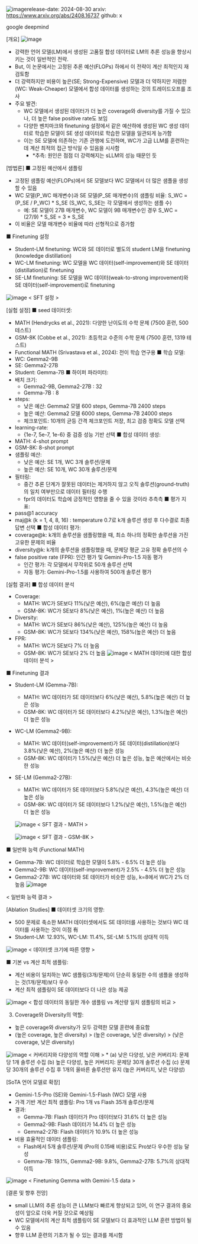 ![image](https://github.com/user-attachments/assets/7aaef6db-6c0d-44c3-80fe-f683a37505e5)release-date: 2024-08-30
arxiv: https://www.arxiv.org/abs/2408.16737
github: x

google deepmind

[개요]
![image](https://github.com/user-attachments/assets/bcbfa6fa-8a52-43e3-a91f-6e8e7e437648)

- 강력한 언어 모델(LM)에서 생성된 고품질 합성 데이터로 LM의 추론 성능을 향상시키는 것이 일반적인 전략.
- But, 이 논문에서는 고정된 추론 예산(FLOPs) 하에서 이 전략이 계산 최적인지 재검토함
- 더 강력하지만 비용이 높은(SE; Strong-Expensive) 모델과 더 약하지만 저렴한(WC: Weak-Cheaper) 모델에서 합성 데이터를 생성하는 것의 트레이드오프를 조사
- 주요 발견:
  - WC 모델에서 생성된 데이터가 더 높은 coverage와 diversity를 가질 수 있으나, 더 높은 false positive rate도 보임
  - 다양한 벤치마크와 finetuning 설정에서 같은 예산하에 생성된 WC 생성 데이터로 학습한 모델이 SE 생성 데이터로 학습한 모델을 일관되게 능가함
  - 이는 SE 모델에 의존하는 기존 관행에 도전하며, WC가 고급 LLM를 훈련하는 데 계산 최적의 접근 방식일 수 있음을 시사함
    - *추측: 원인은 점점 더 강력해지는 sLLM의 성능 때문인 듯

[방법론]
■ 고정된 예산에서 샘플링
- 고정된 샘플링 예산(FLOPs)에서 SE 모델보다 WC 모델에서 더 많은 샘플을 생성할 수 있음
- WC 모델(P_WC 매개변수)과 SE 모델(P_SE 매개변수)의 샘플링 비율:
  S_WC = (P_SE / P_WC) * S_SE
  (S_WC, S_SE는 각 모델에서 생성하는 샘플 수)
  - 예: SE 모델이 27B 매개변수, WC 모델이 9B 매개변수인 경우
     S_WC = (27/9) * S_SE = 3 * S_SE
- 이 비율은 모델 매개변수 비율에 따라 선형적으로 증가함


■ Finetuning 설정
- Student-LM finetuning: WC와 SE 데이터로 별도의 student LM을 finetuning (knowledge distillation)
- WC-LM finetuning: WC 모델을 WC 데이터(self-improvement)와 SE 데이터(distillation)로 finetuning
- SE-LM finetuning: SE 모델을 WC 데이터(weak-to-strong improvement)와 SE 데이터(self-improvement)로 finetuning

![image](https://github.com/user-attachments/assets/5d407ecd-3d43-4326-a35f-e3e7b1fc5910)
< SFT 설정 >


[실험 설정]
■ seed 데이터셋: 
- MATH (Hendrycks et al., 2021): 다양한 난이도의 수학 문제 (7500 훈련, 500 테스트)
- GSM-8K (Cobbe et al., 2021): 초등학교 수준의 수학 문제 (7500 훈련, 1319 테스트)
- Functional MATH (Srivastava et al., 2024): 전이 학습 연구용
■ 학습 모델: 
- WC: Gemma2-9B
- SE: Gemma2-27B
- Student: Gemma-7B
■ 하이퍼 파라미터:
- 배치 크기:
  - Gemma2-9B, Gemma2-27B : 32
  - Gemma-7B : 8
- steps:
  - 낮은 예산: Gemma2 모델 600 steps, Gemma-7B 2400 steps
  - 높은 예산: Gemma2 모델 6000 steps, Gemma-7B 24000 steps
  - 체크포인트: 10개의 균등 간격 체크포인트 저장, 최고 검증 정확도 모델 선택
- learning-rate:
  - {1e-7, 5e-7, 1e-6} 중 검증 성능 기반 선택
■ 합성 데이터 생성:
- MATH: 4-shot prompt
- GSM-8K: 8-shot prompt
- 샘플링 예산: 
  - 낮은 예산: SE 1개, WC 3개 솔루션/문제
  - 높은 예산: SE 10개, WC 30개 솔루션/문제
- 필터링:
  - 중간 추론 단계가 잘못된 데이터는 제거하지 않고 오직 솔루션(ground-truth)의 일치 여부만으로 데이터 필터링 수행
  - fpr의 데이터도 학습에 긍정적인 영향을 줄 수 있을 것이라 추측측
■ 평가 지표: 
- pass@1 accuracy
- maj@k (k = 1, 4, 8, 16) : temperature 0.7로 k개 솔루션 생성 후 다수결로 최종 답변 선택
■ 합성 데이터 평가: 
- coverage@k: k개의 솔루션을 샘플링했을 때, 최소 하나의 정확한 솔루션을 가진 고유한 문제의 비율
- diversity@k: k개의 솔루션을 샘플링했을 때, 문제당 평균 고유 정확 솔루션의 수
- false positive rate (FPR): 인간 평가 및 Gemini-Pro-1.5 자동 평가
  - 인간 평가: 각 모델에서 무작위로 50개 솔루션 선택
  - 자동 평가: Gemini-Pro-1.5를 사용하여 500개 솔루션 평가

[실험 결과]
■ 합성 데이터 분석
- Coverage:
  - MATH: WC가 SE보다 11%(낮은 예산), 6%(높은 예산) 더 높음
  - GSM-8K: WC가 SE보다 8%(낮은 예산), 1%(높은 예산) 더 높음
- Diversity:
  - MATH: WC가 SE보다 86%(낮은 예산), 125%(높은 예산) 더 높음
  - GSM-8K: WC가 SE보다 134%(낮은 예산), 158%(높은 예산) 더 높음
- FPR:
  - MATH: WC가 SE보다 7% 더 높음
  - GSM-8K: WC가 SE보다 2% 더 높음
![image](https://github.com/user-attachments/assets/8d9b1955-95ea-4e73-be25-056716eb2279)
< MATH 데이터에 대한 합성 데이터 분석 >

■ Finetuning 결과
- Student-LM (Gemma-7B):
  - MATH: WC 데이터가 SE 데이터보다 6%(낮은 예산), 5.8%(높은 예산) 더 높은 성능
  - GSM-8K: WC 데이터가 SE 데이터보다 4.2%(낮은 예산), 1.3%(높은 예산) 더 높은 성능
   
- WC-LM (Gemma2-9B):
  - MATH: WC 데이터(self-improvement)가 SE 데이터(distillation)보다 3.8%(낮은 예산), 2%(높은 예산) 더 높은 성능
  - GSM-8K: WC 데이터가 1.5%(낮은 예산) 더 높은 성능, 높은 예산에서는 비슷한 성능

- SE-LM (Gemma2-27B):
  - MATH: WC 데이터가 SE 데이터보다 5.8%(낮은 예산), 4.3%(높은 예산) 더 높은 성능
  - GSM-8K: WC 데이터가 SE 데이터보다 1.2%(낮은 예산), 1.5%(높은 예산) 더 높은 성능

  ![image](https://github.com/user-attachments/assets/2276dc2c-72b0-447c-96af-5c5f841208d0)
  < SFT 결과 - MATH >
  
  ![image](https://github.com/user-attachments/assets/4515f305-6999-45b5-b122-b2566fc0968d)
  < SFT 결과 - GSM-8K >


■ 일반화 능력 (Functional MATH)
- Gemma-7B: WC 데이터로 학습한 모델이 5.8% - 6.5% 더 높은 성능
- Gemma2-9B: WC 데이터(self-improvement)가 2.5% - 4.5% 더 높은 성능
- Gemma2-27B: WC 데이터와 SE 데이터가 비슷한 성능, k=8에서 WC가 2% 더 높음
![image](https://github.com/user-attachments/assets/dc6c5577-b449-431d-8c12-6dd2289ee52f)

< 일반화 능력 결과 >

[Ablation Studies]
■ 데이터셋 크기의 영향: 
- 500 문제로 축소한 MATH 데이터셋에서도 SE 데이터를 사용하는 것보다 WC 데이터를 사용하는 것이 이점 有
- Student-LM: 12.93%, WC-LM: 11.4%, SE-LM: 5.1%의 상대적 이득

![image](https://github.com/user-attachments/assets/b3cba448-b6ef-4684-b49a-0c881836bfeb)
< 데이터셋 크기에 따른 영향 >

■ 기본 vs 계산 최적 샘플링: 
- 계산 비용이 일치하는 WC 샘플링(3개/문제)이 단순히 동일한 수의 샘플을 생성하는 것(1개/문제)보다 우수
- 계산 최적 샘플링이 SE 데이터보다 더 나은 성능 제공

![image](https://github.com/user-attachments/assets/bbc1843f-7632-4ebf-80eb-da0abdadd5e7)
< 합성 데이터의 동일한 개수 샘플링 vs 계산량 일치 샘플링의 비교 >


3. Coverage와 Diversity의 역할: 
- 높은 coverage와 diversity가 모두 강력한 모델 훈련에 중요함
- (높은 coverage, 높은 diversity) > (높은 coverage, 낮은 diversity) > (낮은 coverage, 낮은 diversity)

![image](https://github.com/user-attachments/assets/7220320b-5923-4f6c-82f8-caded2da9949)
< 커버리지와 다양성의 역할 이해 > * (a) 낮은 다양성, 낮은 커버리지: 문제당 1개 솔루션 수집 (b) 높은 다양성, 높은 커버리지: 문제당 30개 솔루션 수집 (c) 문제당 30개의 솔루션 수집 후 1개의 올바른 솔루션만 유지 (높은 커버리지, 낮은 다양성)


[SoTA 언어 모델로 확장]
- Gemini-1.5-Pro (SE)와 Gemini-1.5-Flash (WC) 모델 사용
- 가격 기반 계산 최적 샘플링: Pro 1개 vs Flash 35개 솔루션/문제
- 결과:
  - Gemma-7B: Flash 데이터가 Pro 데이터보다 31.6% 더 높은 성능
  - Gemma2-9B: Flash 데이터가 14.4% 더 높은 성능
  - Gemma2-27B: Flash 데이터가 10.9% 더 높은 성능
- 비용 효율적인 데이터 샘플링:
  - Flash에서 5개 솔루션/문제 (Pro의 0.15배 비용)로도 Pro보다 우수한 성능 달성
  - Gemma-7B: 19.1%, Gemma2-9B: 9.8%, Gemma2-27B: 5.7%의 상대적 이득

![image](https://github.com/user-attachments/assets/71f61754-acc4-4d20-a130-83e8dbb2aad1)
< Finetuning Gemma with Gemini-1.5 data >

[결론 및 향후 전망]
- small LLM의 추론 성능이 큰 LLM보다 빠르게 향상되고 있어, 이 연구 결과의 중요성이 앞으로 더욱 커질 것으로 예상됨
- WC 모델에서의 계산 최적 샘플링이 SE 모델보다 더 효과적인 LLM 훈련 방법이 될 수 있음
- 향후 LLM 훈련의 기초가 될 수 있는 결과를 제시함
